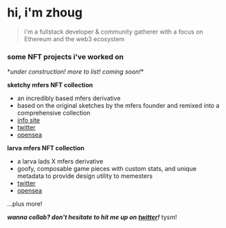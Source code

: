 # hi, i'm zhoug
> i'm a fullstack developer & community gatherer with a focus on Ethereum and the web3 ecosystem
  
  
### some NFT projects i've worked on
\**under construction! more to list! coming soon!*\*


**sketchy mfers NFT collection**
- an incredibly based mfers derivative
- based on the original sketches by the mfers founder and remixed into a comprehensive collection
- [info site](https://sketchymfers.art)
- [twitter](https://twitter.com/sketchymfers)
- [opensea](https://opensea.io/collection/sketchymfers)

**larva mfers NFT collection**
- a larva lads X mfers derivative
- goofy, composable game pieces with custom stats, and unique metadata to provide design utility to memesters
- [twitter](https://twitter.com/larvamfers)
- [opensea](https://opensea.io/collection/larvamfers)

 ...plus more!
  
***wanna collab? don't hesitate to hit me up on [twitter](https://twitter.com/zhoug0x)!***
tysm!
